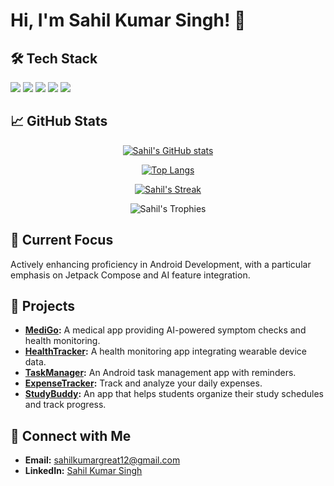 # Hi, I'm Sahil Kumar Singh! 👋

## 🛠️ Tech Stack
<p align="left">
  <img src="https://img.shields.io/badge/Kotlin-0095D5?style=for-the-badge&logo=kotlin&logoColor=white"/>
  <img src="https://img.shields.io/badge/Jetpack%20Compose-4285F4?style=for-the-badge&logo=jetpack-compose&logoColor=white"/>
  <img src="https://img.shields.io/badge/Go-00ADD8?style=for-the-badge&logo=go&logoColor=white"/>
  <img src="https://img.shields.io/badge/Android%20Studio-3DDC84?style=for-the-badge&logo=android-studio&logoColor=white"/>
  <img src="https://img.shields.io/badge/Firebase-FFCA28?style=for-the-badge&logo=firebase&logoColor=white"/>
</p>

## 📈 GitHub Stats
<div align="center">
  
  [![Sahil's GitHub stats](https://github-readme-stats.vercel.app/api?username=SahilKumar75&show_icons=true&theme=radical)](https://github.com/SahilKumar75)
  
  [![Top Langs](https://github-readme-stats.vercel.app/api/top-langs/?username=SahilKumar75&layout=compact&theme=radical)](https://github.com/SahilKumar75)
  
  [![Sahil's Streak](https://github-readme-streak-stats.herokuapp.com/?user=SahilKumar75&theme=radical)](https://github.com/SahilKumar75)
  
  ![Sahil's Trophies](https://github-profile-trophy.vercel.app/?username=SahilKumar75&theme=radical&no-frame=true&column=7)
  
</div>

## 🌱 Current Focus
Actively enhancing proficiency in Android Development, with a particular emphasis on Jetpack Compose and AI feature integration.

## 📂 Projects
- **[MediGo](https://github.com/SahilKumar75/MediGo):** A medical app providing AI-powered symptom checks and health monitoring.
- **[HealthTracker](https://github.com/SahilKumar75/HealthTracker):** A health monitoring app integrating wearable device data.
- **[TaskManager](https://github.com/SahilKumar75/TaskManager):** An Android task management app with reminders.
- **[ExpenseTracker](https://github.com/SahilKumar75/ExpenseTracker):** Track and analyze your daily expenses.
- **[StudyBuddy](https://github.com/SahilKumar75/StudyBuddy):** An app that helps students organize their study schedules and track progress.

## 🔗 Connect with Me
- **Email:** [sahilkumargreat12@gmail.com](mailto:sahilkumargreat12@gmail.com)
- **LinkedIn:** [Sahil Kumar Singh](https://www.linkedin.com/in/sahil-kumar-singh/)
